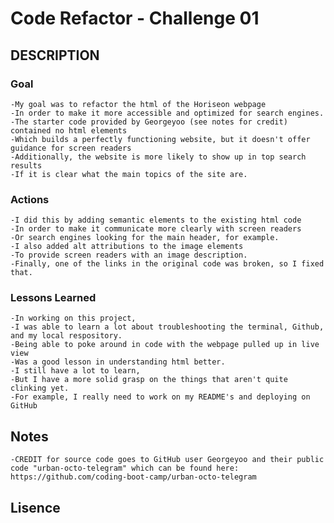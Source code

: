 # Code Refactor - Challenge 01


## DESCRIPTION

### Goal
    -My goal was to refactor the html of the Horiseon webpage 
    -In order to make it more accessible and optimized for search engines.  
    -The starter code provided by Georgeyoo (see notes for credit) contained no html elements
    -Which builds a perfectly functioning website, but it doesn't offer guidance for screen readers
    -Additionally, the website is more likely to show up in top search results 
    -If it is clear what the main topics of the site are.

### Actions
    -I did this by adding semantic elements to the existing html code 
    -In order to make it communicate more clearly with screen readers 
    -Or search engines looking for the main header, for example.  
    -I also added alt attributions to the image elements 
    -To provide screen readers with an image description.  
    -Finally, one of the links in the original code was broken, so I fixed that. 

### Lessons Learned
    -In working on this project, 
    -I was able to learn a lot about troubleshooting the terminal, Github, and my local respository.  
    -Being able to poke around in code with the webpage pulled up in live view 
    -Was a good lesson in understanding html better.  
    -I still have a lot to learn, 
    -But I have a more solid grasp on the things that aren't quite clinking yet.  
    -For example, I really need to work on my README's and deploying on GitHub

## Notes
    -CREDIT for source code goes to GitHub user Georgeyoo and their public code "urban-octo-telegram" which can be found here: https://github.com/coding-boot-camp/urban-octo-telegram

## Lisence
